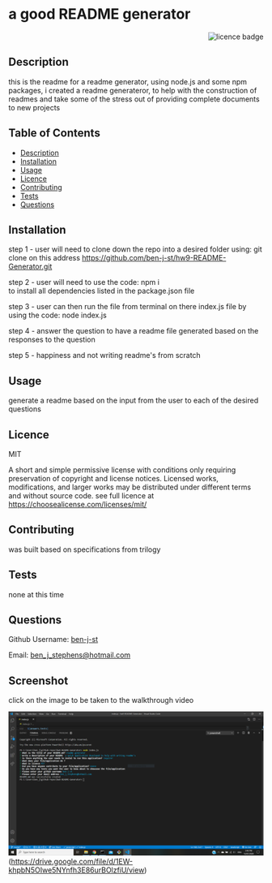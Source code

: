 # a good README generator  

    
<div align="right"><img alt="licence badge" src="https://img.shields.io/badge/licence-MIT-yellow"></div>

## Description 

this is the readme for a readme generator, using node.js and some npm packages, i created a readme generateror, to help with the construction of readmes and take some of the stress out of providing complete documents to new projects

## Table of Contents

* [Description](#Description)
* [Installation](#Installation)
* [Usage](#Usage)
* [Licence](#Licence)
* [Contributing](#Contributing)
* [Tests](#Tests)
* [Questions](#Questions)

## Installation

step 1 - user will need to clone down the repo into a desired folder using: git clone 
    on this address https://github.com/ben-j-st/hw9-README-Generator.git

step 2 - user will need to use the code: npm i  
    to install all dependencies listed in the package.json file

step 3 - user can then run the file from terminal on there index.js file by using the code:
    node index.js 
    
step 4 - answer the question to have a readme file generated based on the responses to the question 

step 5 - happiness and not writing readme's from scratch


## Usage

generate a readme based on the input from the user to each of the desired questions

## Licence 

MIT

A short and simple permissive license with conditions only requiring preservation of copyright and license notices. Licensed works, modifications, and larger works may be distributed under different terms and without source code. see full licence at https://choosealicense.com/licenses/mit/

## Contributing 

was built based on specifications from trilogy 

## Tests

none at this time

## Questions

Github Username: <a href="https://github.com/ben-j-st">ben-j-st</a>

Email: ben_j_stephens@hotmail.com

## Screenshot 

click on the image to be taken to the walkthrough video 

![screenshot](assets/images/readme.PNG) (https://drive.google.com/file/d/1EW-khpbN5OIwe5NYnfh3E86urBOlzfiU/view)
